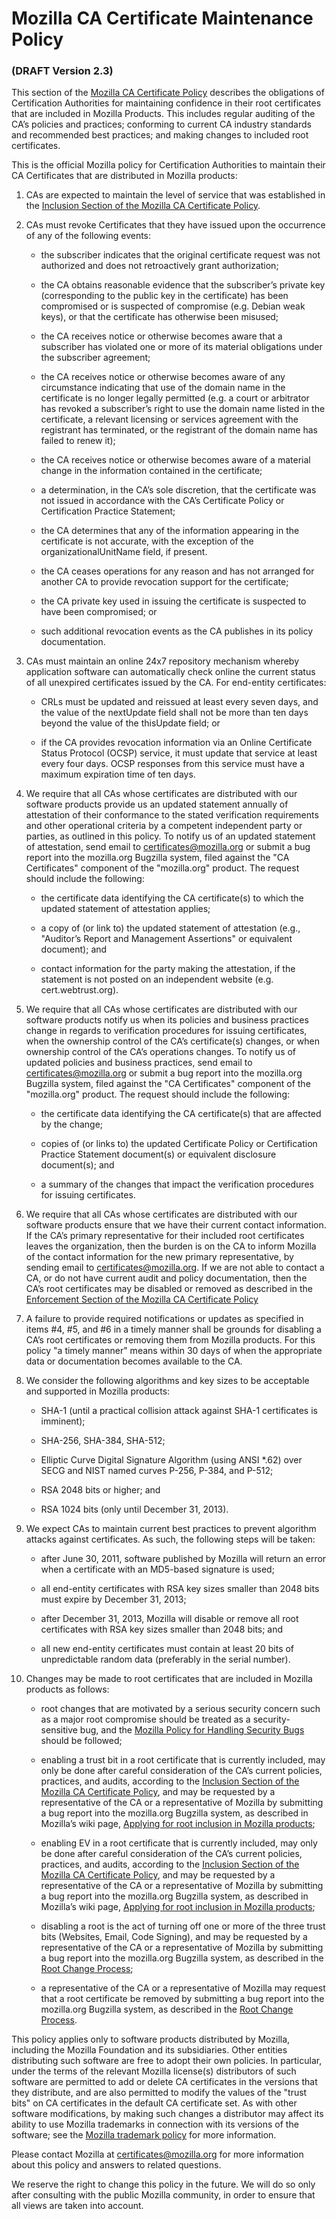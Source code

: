 Mozilla CA Certificate Maintenance Policy
=========================================

### (DRAFT Version 2.3)

This section of the [Mozilla CA Certificate Policy][policy] describes the
obligations of Certification Authorities for maintaining confidence in their
root certificates that are included in Mozilla Products. This includes regular
auditing of the CA’s policies and practices; conforming to current CA industry
standards and recommended best practices; and making changes to included root
certificates.

This is the official Mozilla policy for Certification Authorities to maintain
their CA Certificates that are distributed in Mozilla products:

1. CAs are expected to maintain the level of service that was established in the
   [Inclusion Section of the Mozilla CA Certificate Policy][inclusion].

2. CAs must revoke Certificates that they have issued upon the occurrence of any
   of the following events:

    * the subscriber indicates that the original certificate request was not
      authorized and does not retroactively grant authorization;

    * the CA obtains reasonable evidence that the subscriber’s private key
      (corresponding to the public key in the certificate) has been compromised
      or is suspected of compromise (e.g. Debian weak keys), or that the
      certificate has otherwise been misused;

    * the CA receives notice or otherwise becomes aware that a subscriber has
      violated one or more of its material obligations under the subscriber
      agreement;

    * the CA receives notice or otherwise becomes aware of any circumstance
      indicating that use of the domain name in the certificate is no longer
      legally permitted (e.g. a court or arbitrator has revoked a subscriber’s
      right to use the domain name listed in the certificate, a relevant
      licensing or services agreement with the registrant has terminated, or the
      registrant of the domain name has failed to renew it);

    * the CA receives notice or otherwise becomes aware of a material change in
      the information contained in the certificate;

    * a determination, in the CA’s sole discretion, that the certificate was not
      issued in accordance with the CA’s Certificate Policy or Certification
      Practice Statement;

    * the CA determines that any of the information appearing in the certificate
      is not accurate, with the exception of the organizationalUnitName field,
      if present.

    * the CA ceases operations for any reason and has not arranged for another
      CA to provide revocation support for the certificate;

    * the CA private key used in issuing the certificate is suspected to have
      been compromised; or

    * such additional revocation events as the CA publishes in its policy
      documentation.

3. CAs must maintain an online 24x7 repository mechanism whereby application
   software can automatically check online the current status of all unexpired
   certificates issued by the CA. For end-entity certificates:

    * CRLs must be updated and reissued at least every seven days, and the value
      of the nextUpdate field shall not be more than ten days beyond the value
      of the thisUpdate field; or

    * if the CA provides revocation information via an Online Certificate Status
      Protocol (OCSP) service, it must update that service at least every four
      days. OCSP responses from this service must have a maximum expiration time
      of ten days.

4. We require that all CAs whose certificates are distributed with our software
   products provide us an updated statement annually of attestation of their
   conformance to the stated verification requirements and other operational
   criteria by a competent independent party or parties, as outlined in this
   policy. To notify us of an updated statement of attestation, send email to
   [certificates@mozilla.org][certificates] or submit a bug report into the
   mozilla.org Bugzilla system, filed against the "CA Certificates" component of
   the "mozilla.org" product.  The request should include the following:

    * the certificate data identifying the CA certificate(s) to which the
      updated statement of attestation applies;

    * a copy of (or link to) the updated statement of attestation (e.g.,
      "Auditor’s Report and Management Assertions" or equivalent document); and

    * contact information for the party making the attestation, if the statement
      is not posted on an independent website (e.g.  cert.webtrust.org).

5. We require that all CAs whose certificates are distributed with our software
   products notify us when its policies and business practices change in regards
   to verification procedures for issuing certificates, when the ownership
   control of the CA’s certificate(s) changes, or when ownership control of the
   CA’s operations changes. To notify us of updated policies and business
   practices, send email to [certificates@mozilla.org][certificates] or submit a
   bug report into the mozilla.org Bugzilla system, filed against the "CA
   Certificates" component of the "mozilla.org" product.  The request should
   include the following:

    * the certificate data identifying the CA certificate(s) that are affected
      by the change;

    * copies of (or links to) the updated Certificate Policy or Certification
      Practice Statement document(s) or equivalent disclosure document(s); and

    * a summary of the changes that impact the verification procedures for
      issuing certificates.

6. We require that all CAs whose certificates are distributed with our software
   products ensure that we have their current contact information. If the CA’s
   primary representative for their included root certificates leaves the
   organization, then the burden is on the CA to inform Mozilla of the contact
   information for the new primary representative, by sending email to
   [certificates@mozilla.org][certificates].  If we are not able to contact a
   CA, or do not have current audit and policy documentation, then the CA’s root
   certificates may be disabled or removed as described in the [Enforcement
   Section of the Mozilla CA Certificate Policy][enforcement]

7. A failure to provide required notifications or updates as specified in items
   \#4, \#5, and \#6 in a timely manner shall be grounds for disabling a CA’s
   root certificates or removing them from Mozilla products. For this policy "a
   timely manner" means within 30 days of when the appropriate data or
   documentation becomes available to the CA.

8. We consider the following algorithms and key sizes to be acceptable and
   supported in Mozilla products:

    * SHA-1 (until a practical collision attack against SHA-1 certificates is
      imminent);

    * SHA-256, SHA-384, SHA-512;

    * Elliptic Curve Digital Signature Algorithm (using ANSI *.62) over SECG and
      NIST named curves P-256, P-384, and P-512;

    * RSA 2048 bits or higher; and

    * RSA 1024 bits (only until December 31, 2013).

9. We expect CAs to maintain current best practices to prevent algorithm attacks
   against certificates. As such, the following steps will be taken:

   * after June 30, 2011, software published by Mozilla will return an error
     when a certificate with an MD5-based signature is used;

   * all end-entity certificates with RSA key sizes smaller than 2048 bits must
     expire by December 31, 2013;

   * after December 31, 2013, Mozilla will disable or remove all root
     certificates with RSA key sizes smaller than 2048 bits; and

   * all new end-entity certificates must contain at least 20 bits of
     unpredictable random data (preferably in the serial number).

10. Changes may be made to root certificates that are included in Mozilla
   products as follows:

    * root changes that are motivated by a serious security concern such as a
      major root compromise should be treated as a security-sensitive bug, and
      the [Mozilla Policy for Handling Security Bugs][security-bugs] should be
      followed;

    * enabling a trust bit in a root certificate that is currently included, may
      only be done after careful consideration of the CA’s current policies,
      practices, and audits, according to the [Inclusion Section of the Mozilla
      CA Certificate Policy][inclusion], and may be requested by a
      representative of the CA or a representative of Mozilla by submitting a
      bug report into the mozilla.org Bugzilla system, as described in Mozilla’s
      wiki page, [Applying for root inclusion in Mozilla
      products][how-to-apply-trust-bits];

    * enabling EV in a root certificate that is currently included, may only be
      done after careful consideration of the CA’s current policies, practices,
      and audits, according to the [Inclusion Section of the Mozilla CA
      Certificate Policy][inclusion], and may be requested by a representative
      of the CA or a representative of Mozilla by submitting a bug report into
      the mozilla.org Bugzilla system, as described in Mozilla’s wiki page,
      [Applying for root inclusion in Mozilla
      products][how-to-apply-trust-bits];

    * disabling a root is the act of turning off one or more of the three trust
      bits (Websites, Email, Code Signing), and may be requested by a
      representative of the CA or a representative of Mozilla by submitting a
      bug report into the mozilla.org Bugzilla system, as described in the [Root
      Change Process][root-change-process];

    * a representative of the CA or a representative of Mozilla may request that
      a root certificate be removed by submitting a bug report into the
      mozilla.org Bugzilla system, as described in the [Root Change
      Process][root-change-process].

This policy applies only to software products distributed by Mozilla,
including the Mozilla Foundation and its subsidiaries.  Other entities
distributing such software are free to adopt their own policies. In
particular, under the terms of the relevant Mozilla license(s) distributors
of such software are permitted to add or delete CA certificates in the
versions that they distribute, and are also permitted to modify the values of
the "trust bits" on CA certificates in the default CA certificate set. As
with other software modifications, by making such changes a distributor may
affect its ability to use Mozilla trademarks in connection with its versions
of the software; see the [Mozilla trademark policy][trademark] for more
information.

Please contact Mozilla at [certificates@mozilla.org][certificates] for more
information about this policy and answers to related questions.

We reserve the right to change this policy in the future. We will do so only
after consulting with the public Mozilla community, in order to ensure that all
views are taken into account.

[policy]: https://www.mozilla.org/en-US/about/governance/policies/security-group/certs/policy/
[inclusion]: ./InclusionPolicy.html
[maintenance]: ./MaintenancePolicy.html
[enforcement]: ./EnforcementPolicy.html
[trademark]: https://www.mozilla.org/en-US/foundation/trademarks/
[certificates]: mailto:certificates@mozilla.org
[security-bugs]: https://www.mozilla.org/en-US/about/governance/policies/security-group/bugs/
[how-to-apply-trust-bits]: https://wiki.mozilla.org/CA:How_to_apply#Enable_Additional_Trust_Bits_for_an_included_root
[root-change-process]: https://wiki.mozilla.org/CA:Root_Change_Process
